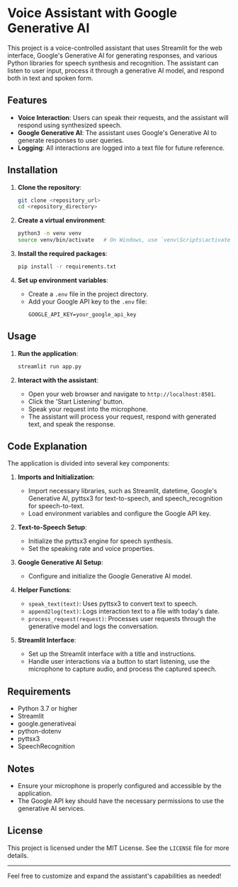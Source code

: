 # Voice Assistant with Google Generative AI

This project is a voice-controlled assistant that uses Streamlit for the web interface, Google's Generative AI for generating responses, and various Python libraries for speech synthesis and recognition. The assistant can listen to user input, process it through a generative AI model, and respond both in text and spoken form. 

## Features

- **Voice Interaction**: Users can speak their requests, and the assistant will respond using synthesized speech.
- **Google Generative AI**: The assistant uses Google's Generative AI to generate responses to user queries.
- **Logging**: All interactions are logged into a text file for future reference.

## Installation

1. **Clone the repository**:
    ```bash
    git clone <repository_url>
    cd <repository_directory>
    ```

2. **Create a virtual environment**:
    ```bash
    python3 -m venv venv
    source venv/bin/activate   # On Windows, use `venv\Scripts\activate`
    ```

3. **Install the required packages**:
    ```bash
    pip install -r requirements.txt
    ```

4. **Set up environment variables**:
    - Create a `.env` file in the project directory.
    - Add your Google API key to the `.env` file:
      ```
      GOOGLE_API_KEY=your_google_api_key
      ```

## Usage

1. **Run the application**:
    ```bash
    streamlit run app.py
    ```

2. **Interact with the assistant**:
    - Open your web browser and navigate to `http://localhost:8501`.
    - Click the 'Start Listening' button.
    - Speak your request into the microphone.
    - The assistant will process your request, respond with generated text, and speak the response.

## Code Explanation

The application is divided into several key components:

1. **Imports and Initialization**:
    - Import necessary libraries, such as Streamlit, datetime, Google's Generative AI, pyttsx3 for text-to-speech, and speech_recognition for speech-to-text.
    - Load environment variables and configure the Google API key.

2. **Text-to-Speech Setup**:
    - Initialize the pyttsx3 engine for speech synthesis.
    - Set the speaking rate and voice properties.

3. **Google Generative AI Setup**:
    - Configure and initialize the Google Generative AI model.

4. **Helper Functions**:
    - `speak_text(text)`: Uses pyttsx3 to convert text to speech.
    - `append2log(text)`: Logs interaction text to a file with today's date.
    - `process_request(request)`: Processes user requests through the generative model and logs the conversation.

5. **Streamlit Interface**:
    - Set up the Streamlit interface with a title and instructions.
    - Handle user interactions via a button to start listening, use the microphone to capture audio, and process the captured speech.

## Requirements

- Python 3.7 or higher
- Streamlit
- google.generativeai
- python-dotenv
- pyttsx3
- SpeechRecognition

## Notes

- Ensure your microphone is properly configured and accessible by the application.
- The Google API key should have the necessary permissions to use the generative AI services.

## License

This project is licensed under the MIT License. See the `LICENSE` file for more details.

---

Feel free to customize and expand the assistant's capabilities as needed!
